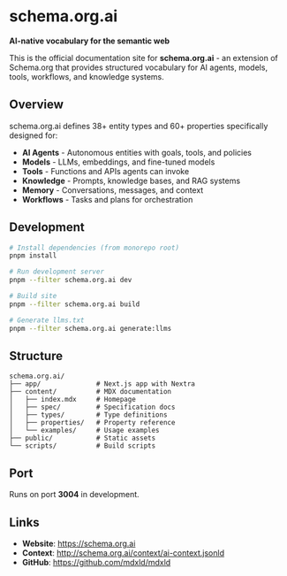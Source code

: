 # schema.org.ai

**AI-native vocabulary for the semantic web**

This is the official documentation site for **schema.org.ai** - an extension of Schema.org that provides structured vocabulary for AI agents, models, tools, workflows, and knowledge systems.

## Overview

schema.org.ai defines 38+ entity types and 60+ properties specifically designed for:

- **AI Agents** - Autonomous entities with goals, tools, and policies
- **Models** - LLMs, embeddings, and fine-tuned models
- **Tools** - Functions and APIs agents can invoke
- **Knowledge** - Prompts, knowledge bases, and RAG systems
- **Memory** - Conversations, messages, and context
- **Workflows** - Tasks and plans for orchestration

## Development

```bash
# Install dependencies (from monorepo root)
pnpm install

# Run development server
pnpm --filter schema.org.ai dev

# Build site
pnpm --filter schema.org.ai build

# Generate llms.txt
pnpm --filter schema.org.ai generate:llms
```

## Structure

```
schema.org.ai/
├── app/              # Next.js app with Nextra
├── content/          # MDX documentation
│   ├── index.mdx     # Homepage
│   ├── spec/         # Specification docs
│   ├── types/        # Type definitions
│   ├── properties/   # Property reference
│   └── examples/     # Usage examples
├── public/           # Static assets
└── scripts/          # Build scripts
```

## Port

Runs on port **3004** in development.

## Links

- **Website**: https://schema.org.ai
- **Context**: http://schema.org.ai/context/ai-context.jsonld
- **GitHub**: https://github.com/mdxld/mdxld
